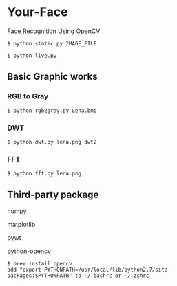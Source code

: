 # Your-Face
Face Recognition Using OpenCV

    $ python static.py IMAGE_FILE
    
    $ python live.py
    

## Basic Graphic works 

### RGB to Gray

    $ python rgb2gray.py Lena.bmp


### DWT

    $ python dwt.py lena.png dwt2

### FFT

    $ python fft.py lena.png


## Third-party package

numpy

matplotlib

pywt

python-opencv
 
    $ brew install opencv
    add "export PYTHONPATH=/usr/local/lib/python2.7/site-packages:$PYTHONPATH" to ~/.bashrc or ~/.zshrc
    
